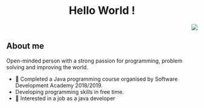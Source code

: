 <div align="center">

# Hello World !
</div>

<div align="right">
  
![](https://komarev.com/ghpvc/?username=your-github-jarmas97&style=flat-square)

</div>

## About me
Open-minded person with a strong passion for programming, problem solving and improving the world.

- 🌱 Completed a Java programming course organised by Software Development Academy 2018/2019.
- Developing programming skills in free time.
- 🔭 Interested in a job as a java developer


<!--
**jarmas97/jarmas97** is a ✨ _special_ ✨ repository because its `README.md` (this file) appears on your GitHub profile.

Here are some ideas to get you started:

- 🔭 I’m currently working on ...
- 🌱 I’m currently learning ...
- 👯 I’m looking to collaborate on ...
- 🤔 I’m looking for help with ...
- 💬 Ask me about ...
- 📫 How to reach me: ...
- 😄 Pronouns: ...
- ⚡ Fun fact: ...
-->
